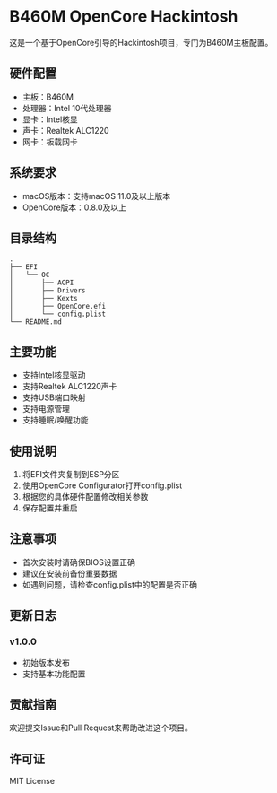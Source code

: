 # B460M OpenCore Hackintosh

这是一个基于OpenCore引导的Hackintosh项目，专门为B460M主板配置。

## 硬件配置

- 主板：B460M
- 处理器：Intel 10代处理器
- 显卡：Intel核显
- 声卡：Realtek ALC1220
- 网卡：板载网卡

## 系统要求

- macOS版本：支持macOS 11.0及以上版本
- OpenCore版本：0.8.0及以上

## 目录结构

```
.
├── EFI
│   └── OC
│       ├── ACPI
│       ├── Drivers
│       ├── Kexts
│       ├── OpenCore.efi
│       └── config.plist
└── README.md
```

## 主要功能

- 支持Intel核显驱动
- 支持Realtek ALC1220声卡
- 支持USB端口映射
- 支持电源管理
- 支持睡眠/唤醒功能

## 使用说明

1. 将EFI文件夹复制到ESP分区
2. 使用OpenCore Configurator打开config.plist
3. 根据您的具体硬件配置修改相关参数
4. 保存配置并重启

## 注意事项

- 首次安装时请确保BIOS设置正确
- 建议在安装前备份重要数据
- 如遇到问题，请检查config.plist中的配置是否正确

## 更新日志

### v1.0.0
- 初始版本发布
- 支持基本功能配置

## 贡献指南

欢迎提交Issue和Pull Request来帮助改进这个项目。

## 许可证

MIT License 